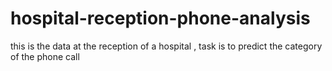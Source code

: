 # hospital-reception-phone-analysis
this is the data at the reception of a hospital , task is to predict the category of the phone call 
